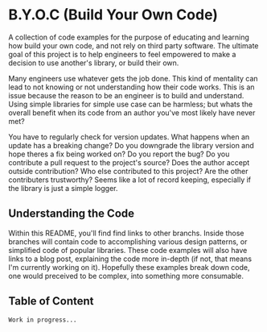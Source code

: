 # B.Y.O.C (Build Your Own Code)
A collection of code examples for the purpose of educating and learning how build your own code, and not rely on third 
party software. The ultimate goal of this project is to help engineers to feel empowered to make a decision to use
another's library, or build their own.

Many engineers use whatever gets the job done. This kind of mentality can lead to not knowing or not understanding how 
their code works. This is an issue because the reason to be an engineer is to build and understand. Using simple 
libraries for simple use case can be harmless; but whats the overall benefit when its code from an author you've most
likely have never met? 

You have to regularly check for version updates. What happens when an update has a breaking change? Do you downgrade
the library version and hope theres a fix being worked on? Do you report the bug? Do you contribute a pull request 
to the project's source? Does the author accept outside contribution? Who else contributed to this project? Are the 
other contributers trustworthy? Seems like a lot of record keeping, especially if the library is just a simple logger.

## Understanding the Code
Within this README, you'll find find links to other branchs. Inside those branches will contain code to accomplishing
various design patterns, or simplified code of popular libraries. These code examples will also have links to a blog
post, explaining the code more in-depth (if not, that means I'm currently working on it). Hopefully these examples break
down code, one would preceived to be complex, into something more consumable.

## Table of Content

```
Work in progress...
```

